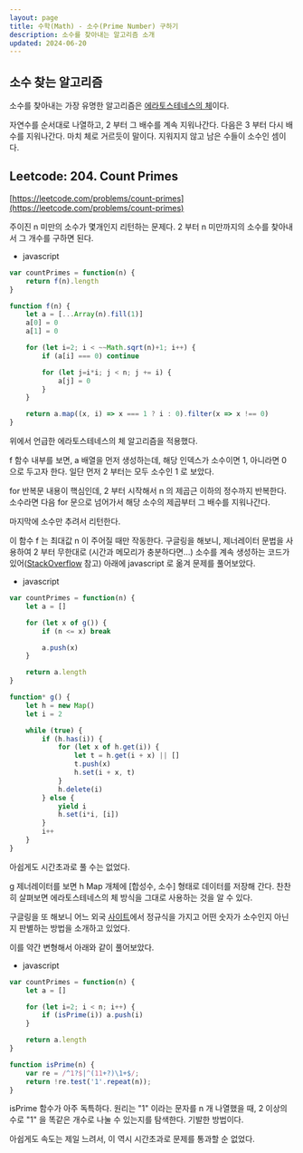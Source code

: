 ```yaml
---
layout: page
title: 수학(Math) - 소수(Prime Number) 구하기
description: 소수를 찾아내는 알고리즘 소개
updated: 2024-06-20
---
```


## 소수 찾는 알고리즘

소수를 찾아내는 가장 유명한 알고리즘은 [에라토스테네스의 체](https://namu.wiki/w/%EC%97%90%EB%9D%BC%ED%86%A0%EC%8A%A4%ED%85%8C%EB%84%A4%EC%8A%A4%EC%9D%98%20%EC%B2%B4)이다.

자연수를 순서대로 나열하고, 2 부터 그 배수를 계속 지워나간다. 다음은 3 부터 다시 배수를 지워나간다. 마치 체로 거르듯이 말이다. 지워지지 않고 남은 수들이 소수인 셈이다.

## Leetcode: 204. Count Primes

[https://leetcode.com/problems/count-primes](https://leetcode.com/problems/count-primes)

주이진 n 미만의 소수가 몇개인지 리턴하는 문제다. 2 부터 n 미만까지의 소수를 찾아내서 그 개수를 구하면 된다.

- javascript
```js
var countPrimes = function(n) {
    return f(n).length
}

function f(n) {
    let a = [...Array(n).fill(1)]
    a[0] = 0
    a[1] = 0

    for (let i=2; i < ~~Math.sqrt(n)+1; i++) {
        if (a[i] === 0) continue

        for (let j=i*i; j < n; j += i) {
            a[j] = 0
        }
    }

    return a.map((x, i) => x === 1 ? i : 0).filter(x => x !== 0)
}
```

위에서 언급한 에라토스테네스의 체 알고리즘을 적용했다.

f 함수 내부를 보면, a 배열을 먼저 생성하는데, 해당 인덱스가 소수이면 1, 아니라면 0 으로 두고자 한다. 일단 먼저 2 부터는 모두 소수인 1 로 보았다.

for 반복문 내용이 핵심인데, 2 부터 시작해서 n 의 제곱근 이하의 정수까지 반복한다. 소수라면 다음 for 문으로 넘어가서 해당 소수의 제곱부터 그 배수를 지워나간다.

마지막에 소수만 추려서 리턴한다.

이 함수 f 는 최대값 n 이 주어질 때만 작동한다. 구글링을 해보니, 제너레이터 문법을 사용하여 2 부터 무한대로 (시간과 메모리가 충분하다면...) 소수를 계속 생성하는 코드가 있어([StackOverflow](https://stackoverflow.com/questions/567222/simple-prime-number-generator-in-python) 참고) 아래에 javascript 로 옮겨 문제를 풀어보았다.

- javascript
```js
var countPrimes = function(n) {
    let a = []

    for (let x of g()) {
        if (n <= x) break

        a.push(x)
    }

    return a.length
}

function* g() {
    let h = new Map()
    let i = 2

    while (true) {
        if (h.has(i)) {
            for (let x of h.get(i)) {
                let t = h.get(i + x) || []
                t.push(x)
                h.set(i + x, t)
            }
            h.delete(i)
        } else {
            yield i
            h.set(i*i, [i])
        }
        i++
    }
}
```

아쉽게도 시간초과로 풀 수는 없었다.

g 제너레이터를 보면 h Map 개체에 [합성수, 소수] 형태로 데이터를 저장해 간다. 찬찬히 살펴보면 에라토스테네스의 체 방식을 그대로 사용하는 것을 알 수 있다.

구글링을 또 해보니 어느 외국 [사이트](https://illya.sh/the-codeumentary-blog/regular-expression-check-if-number-is-prime/)에서 정규식을 가지고 어떤 숫자가 소수인지 아닌지 판별하는 방법을 소개하고 있었다.

이를 약간 변형해서 아래와 같이 풀어보았다.

- javascript
```js
var countPrimes = function(n) {
    let a = []

    for (let i=2; i < n; i++) {
        if (isPrime(i)) a.push(i)
    }

    return a.length
}

function isPrime(n) {
    var re = /^1?$|^(11+?)\1+$/;
    return !re.test('1'.repeat(n));
}
```

isPrime 함수가 아주 독특하다. 원리는 "1" 이라는 문자를 n 개 나열했을 때, 2 이상의 수로 "1" 을 똑같은 개수로 나눌 수 있는지를 탐색한다. 기발한 방법이다.

아쉽게도 속도는 제일 느려서, 이 역시 시간초과로 문제를 통과할 순 없었다.